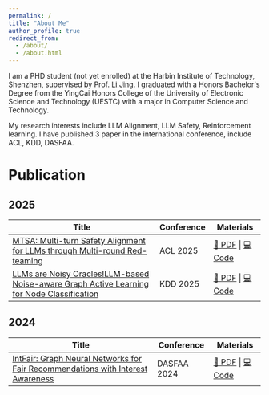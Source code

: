 ```yaml
---
permalink: /
title: "About Me"
author_profile: true
redirect_from: 
  - /about/
  - /about.html
---
```


I am a PHD student (not yet enrolled) at the Harbin Institute of Technology, Shenzhen, supervised by Prof. [Li Jing](https://www.li-jing.com).  I graduated with a Honors Bachelor's Degree from the YingCai Honors College of the University of Electronic Science and Technology (UESTC) with a major in Computer Science and Technology.

My research interests include LLM Alignment, LLM Safety,  Reinforcement learning. I have published 3 paper in the international conference, include ACL, KDD, DASFAA. 

Publication
======

## 2025

| **Title** | **Conference** | **Materials** |
|-----------|-----------------|---------------|
| [MTSA: Multi-turn Safety Alignment for LLMs through Multi-round Red-teaming](paper1.pdf) | ACL 2025 | [📝 PDF](/papers/cvpr24_vision_transformers.pdf) \| [💻 Code](https://github.com/yourname/vision-transformers) |
| [LLMs are Noisy Oracles!LLM-based Noise-aware Graph Active Learning for Node Classification](paper2.pdf) | KDD 2025 | [📝 PDF](/papers/icml24_cross_modal.pdf) \| [💻 Code](https://github.com/yourname/cross-modal) |

## 2024

| **Title** | **Conference** | **Materials** |
|-----------|-----------------|---------------|
| [IntFair: Graph Neural Networks for Fair Recommendations with Interest Awareness](paper3.pdf) | DASFAA 2024 | [📝 PDF](https://dblp.org/rec/conf/dasfaa/GuoCZ24.html) \| [💻 Code](https://github.com/yourname/federated-health) |




